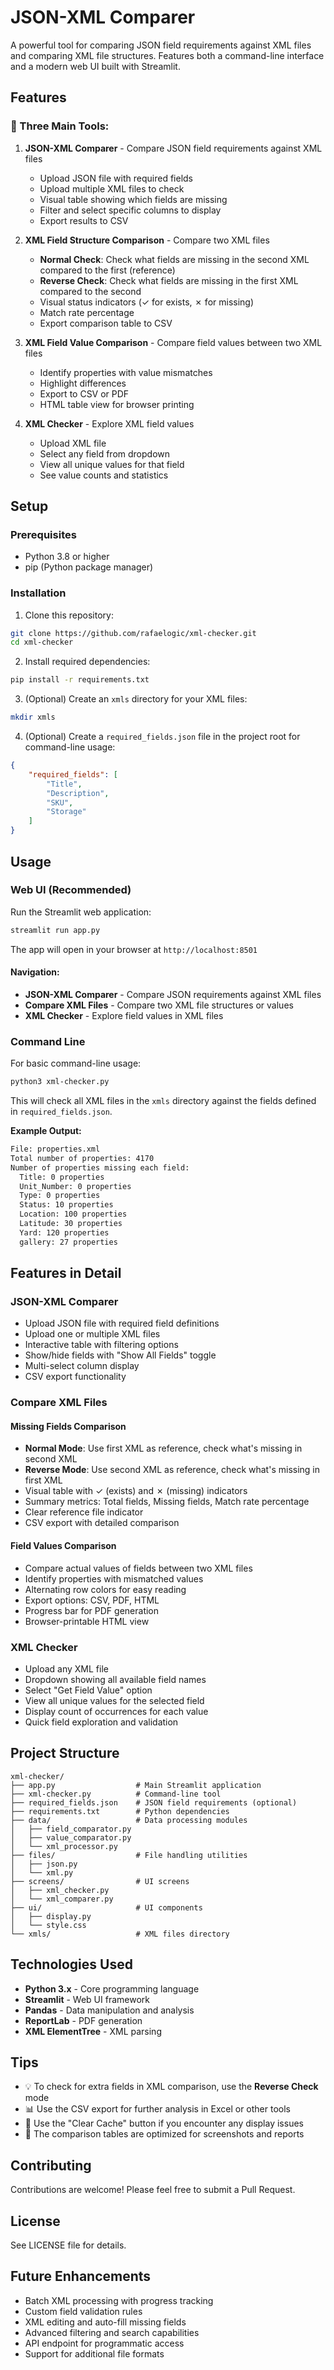 # JSON-XML Comparer

A powerful tool for comparing JSON field requirements against XML files and comparing XML file structures. Features both a command-line interface and a modern web UI built with Streamlit.

## Features

### 🎯 Three Main Tools:

1. **JSON-XML Comparer** - Compare JSON field requirements against XML files
   - Upload JSON file with required fields
   - Upload multiple XML files to check
   - Visual table showing which fields are missing
   - Filter and select specific columns to display
   - Export results to CSV

2. **XML Field Structure Comparison** - Compare two XML files
   - **Normal Check**: Check what fields are missing in the second XML compared to the first (reference)
   - **Reverse Check**: Check what fields are missing in the first XML compared to the second
   - Visual status indicators (✓ for exists, ✗ for missing)
   - Match rate percentage
   - Export comparison table to CSV

3. **XML Field Value Comparison** - Compare field values between two XML files
   - Identify properties with value mismatches
   - Highlight differences
   - Export to CSV or PDF
   - HTML table view for browser printing

4. **XML Checker** - Explore XML field values
   - Upload XML file
   - Select any field from dropdown
   - View all unique values for that field
   - See value counts and statistics

## Setup

### Prerequisites
- Python 3.8 or higher
- pip (Python package manager)

### Installation

1. Clone this repository:
```bash
git clone https://github.com/rafaelogic/xml-checker.git
cd xml-checker
```

2. Install required dependencies:
```bash
pip install -r requirements.txt
```

3. (Optional) Create an `xmls` directory for your XML files:
```bash
mkdir xmls
```

4. (Optional) Create a `required_fields.json` file in the project root for command-line usage:
```json
{
    "required_fields": [
        "Title", 
        "Description", 
        "SKU", 
        "Storage"
    ]
}
```

## Usage

### Web UI (Recommended)

Run the Streamlit web application:
```bash
streamlit run app.py
```

The app will open in your browser at `http://localhost:8501`

#### Navigation:
- **JSON-XML Comparer** - Compare JSON requirements against XML files
- **Compare XML Files** - Compare two XML file structures or values
- **XML Checker** - Explore field values in XML files

### Command Line

For basic command-line usage:
```bash
python3 xml-checker.py
```

This will check all XML files in the `xmls` directory against the fields defined in `required_fields.json`.

**Example Output:**
```bash
File: properties.xml
Total number of properties: 4170
Number of properties missing each field:
  Title: 0 properties
  Unit_Number: 0 properties
  Type: 0 properties
  Status: 10 properties
  Location: 100 properties
  Latitude: 30 properties
  Yard: 120 properties
  gallery: 27 properties
```

## Features in Detail

### JSON-XML Comparer
- Upload JSON file with required field definitions
- Upload one or multiple XML files
- Interactive table with filtering options
- Show/hide fields with "Show All Fields" toggle
- Multi-select column display
- CSV export functionality

### Compare XML Files

#### Missing Fields Comparison
- **Normal Mode**: Use first XML as reference, check what's missing in second XML
- **Reverse Mode**: Use second XML as reference, check what's missing in first XML
- Visual table with ✓ (exists) and ✗ (missing) indicators
- Summary metrics: Total fields, Missing fields, Match rate percentage
- Clear reference file indicator
- CSV export with detailed comparison

#### Field Values Comparison
- Compare actual values of fields between two XML files
- Identify properties with mismatched values
- Alternating row colors for easy reading
- Export options: CSV, PDF, HTML
- Progress bar for PDF generation
- Browser-printable HTML view

### XML Checker
- Upload any XML file
- Dropdown showing all available field names
- Select "Get Field Value" option
- View all unique values for the selected field
- Display count of occurrences for each value
- Quick field exploration and validation

## Project Structure

```
xml-checker/
├── app.py                  # Main Streamlit application
├── xml-checker.py          # Command-line tool
├── required_fields.json    # JSON field requirements (optional)
├── requirements.txt        # Python dependencies
├── data/                   # Data processing modules
│   ├── field_comparator.py
│   ├── value_comparator.py
│   └── xml_processor.py
├── files/                  # File handling utilities
│   ├── json.py
│   └── xml.py
├── screens/                # UI screens
│   ├── xml_checker.py
│   └── xml_comparer.py
├── ui/                     # UI components
│   ├── display.py
│   └── style.css
└── xmls/                   # XML files directory
```

## Technologies Used

- **Python 3.x** - Core programming language
- **Streamlit** - Web UI framework
- **Pandas** - Data manipulation and analysis
- **ReportLab** - PDF generation
- **XML ElementTree** - XML parsing

## Tips

- 💡 To check for extra fields in XML comparison, use the **Reverse Check** mode
- 📊 Use the CSV export for further analysis in Excel or other tools
- 🔄 Use the "Clear Cache" button if you encounter any display issues
- 📸 The comparison tables are optimized for screenshots and reports

## Contributing

Contributions are welcome! Please feel free to submit a Pull Request.

## License

See LICENSE file for details.

## Future Enhancements

- Batch XML processing with progress tracking
- Custom field validation rules
- XML editing and auto-fill missing fields
- Advanced filtering and search capabilities
- API endpoint for programmatic access
- Support for additional file formats
